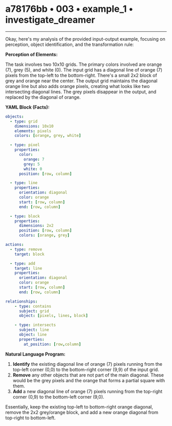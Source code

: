 # a78176bb • 003 • example_1 • investigate_dreamer

---
Okay, here's my analysis of the provided input-output example, focusing on perception, object identification, and the transformation rule:

**Perception of Elements:**

The task involves two 10x10 grids. The primary colors involved are orange (7), grey (5), and white (0). The input grid has a diagonal line of orange (7) pixels from the top-left to the bottom-right. There's a small 2x2 block of grey and orange near the center. The output grid maintains the diagonal orange line but also adds orange pixels, creating what looks like two intersecting diagonal lines. The grey pixels disappear in the output, and replaced by the diagonal of orange.

**YAML Block (Facts):**



```yaml
objects:
  - type: grid
    dimensions: 10x10
    elements: pixels
    colors: [orange, grey, white]

  - type: pixel
    properties:
      color:
        orange: 7
        grey: 5
        white: 0
      position: [row, column]

  - type: line
    properties:
      orientation: diagonal
      color: orange
      start: [row, column]
      end: [row, column]

  - type: block
    properties:
      dimensions: 2x2
      position: [row, column]
      colors: [orange, grey]

actions:
  - type: remove
    target: block

  - type: add
    target: line
    properties:
      orientation: diagonal
      color: orange
      start: [row, column]
      end: [row, column]

relationships:
    - type: contains
      subject: grid
      object: [pixels, lines, block]

    - type: intersects
      subject: line
      object: line
      properties:
        at_position: [row,column]
```



**Natural Language Program:**

1.  **Identify** the existing diagonal line of orange (7) pixels running from the top-left corner (0,0) to the bottom-right corner (9,9) of the input grid.
2.  **Remove** any other objects that are not part of the main diagonal. These would be the grey pixels and the orange that forms a partial square with them.
3.  **Add** a new diagonal line of orange (7) pixels running from the top-right corner (0,9) to the bottom-left corner (9,0).

Essentially, keep the existing top-left to bottom-right orange diagonal, remove the 2x2 grey/orange block, and add a new orange diagonal from top-right to bottom-left.

